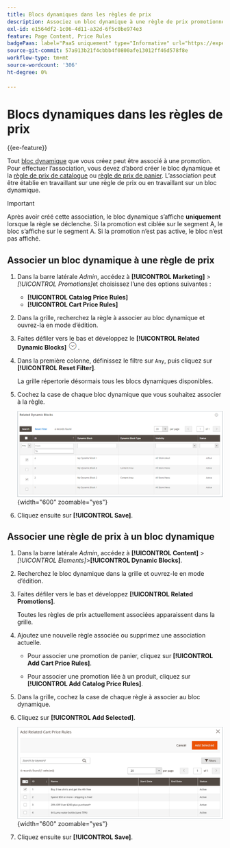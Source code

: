 ```yaml
---
title: Blocs dynamiques dans les règles de prix
description: Associez un bloc dynamique à une règle de prix promotionnel.
exl-id: e1564df2-1c06-4d11-a32d-6f5c0be974e3
feature: Page Content, Price Rules
badgePaas: label="PaaS uniquement" type="Informative" url="https://experienceleague.adobe.com/fr/docs/commerce/user-guides/product-solutions" tooltip="S’applique uniquement aux projets Adobe Commerce on Cloud (infrastructure PaaS gérée par Adobe) et aux projets On-premise."
source-git-commit: 57a913b21f4cbbb4f0800afe13012ff46d578f8e
workflow-type: tm+mt
source-wordcount: '306'
ht-degree: 0%

---
```


# Blocs dynamiques dans les règles de prix

{{ee-feature}}

Tout [bloc dynamique](dynamic-blocks.md) que vous créez peut être associé à une promotion. Pour effectuer l’association, vous devez d’abord créer le bloc dynamique et la [règle de prix de catalogue](../merchandising-promotions/price-rules-catalog.md) ou [règle de prix de panier](../merchandising-promotions/price-rules-cart.md). L’association peut être établie en travaillant sur une règle de prix ou en travaillant sur un bloc dynamique.

>[!IMPORTANT]
>
>Après avoir créé cette association, le bloc dynamique s’affiche **uniquement** lorsque la règle se déclenche. Si la promotion est ciblée sur le segment A, le bloc s’affiche sur le segment A. Si la promotion n’est pas active, le bloc n’est pas affiché.

## Associer un bloc dynamique à une règle de prix

1. Dans la barre latérale _Admin_, accédez à **[!UICONTROL Marketing]** > _[!UICONTROL Promotions]_&#x200B;et choisissez l’une des options suivantes :

   - **[!UICONTROL Catalog Price Rules]**
   - **[!UICONTROL Cart Price Rules]**

1. Dans la grille, recherchez la règle à associer au bloc dynamique et ouvrez-la en mode d’édition.

1. Faites défiler vers le bas et développez le **[!UICONTROL Related Dynamic Blocks]** ![Sélecteur d’extension](../assets/icon-display-expand.png).

1. Dans la première colonne, définissez le filtre sur `Any`, puis cliquez sur **[!UICONTROL Reset Filter]**.

   La grille répertorie désormais tous les blocs dynamiques disponibles.

1. Cochez la case de chaque bloc dynamique que vous souhaitez associer à la règle.

   ![Ajout des blocs dynamiques sélectionnés](./assets/price-rule-cart-related-dynamic-blocks-any.png){width="600" zoomable="yes"}

1. Cliquez ensuite sur **[!UICONTROL Save]**.

## Associer une règle de prix à un bloc dynamique

1. Dans la barre latérale _Admin_, accédez à **[!UICONTROL Content]** > _[!UICONTROL Elements]_>**[!UICONTROL Dynamic Blocks]**.

1. Recherchez le bloc dynamique dans la grille et ouvrez-le en mode d’édition.

1. Faites défiler vers le bas et développez **[!UICONTROL Related Promotions]**.

   Toutes les règles de prix actuellement associées apparaissent dans la grille.

1. Ajoutez une nouvelle règle associée ou supprimez une association actuelle.

   - Pour associer une promotion de panier, cliquez sur **[!UICONTROL Add Cart Price Rules]**.

   - Pour associer une promotion liée à un produit, cliquez sur **[!UICONTROL Add Catalog Price Rules]**.

1. Dans la grille, cochez la case de chaque règle à associer au bloc dynamique.

1. Cliquez sur **[!UICONTROL Add Selected]**.

   ![Ajouter des règles de prix sélectionnées à un bloc dynamique](./assets/pb-dynamic-block-add-related-cart-price-rules.png){width="600" zoomable="yes"}

1. Cliquez ensuite sur **[!UICONTROL Save]**.
